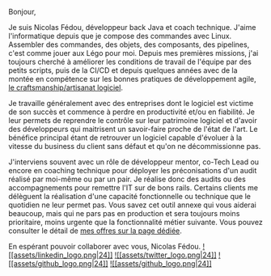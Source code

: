 Bonjour,

Je suis Nicolas Fédou, développeur back Java et coach technique.
J'aime l'informatique depuis que je compose des commandes avec Linux. Assembler des commandes, des objets, des composants, des pipelines, c'est comme jouer aux Légo pour moi.
Depuis mes premières missions, j'ai toujours cherché à améliorer les conditions de travail de l'équipe par des petits scripts, puis de la CI/CD et depuis quelques années avec de la montée en compétence sur les bonnes pratiques de développement agile, [le craftsmanship/artisanat logiciel](https://manifesto.softwarecraftsmanship.org/#/fr-fr).

Je travaille généralement avec des entreprises dont le logiciel est victime de son succès et commence à perdre en productivité et/ou en fiabilité.
Je leur permets de reprendre le contrôle sur leur patrimoine logiciel et d'avoir des développeurs qui maitrisent un savoir-faire proche de l'état de l'art.
Le bénéfice principal étant de retrouver un logiciel capable d'évoluer à la vitesse du business du client sans défaut et qu'on ne décommissionne pas.

J'interviens souvent avec un rôle de développeur mentor, co-Tech Lead ou encore en coaching technique pour déployer les préconisations d'un audit réalisé par moi-même ou par un pair.
Je réalise donc des audits ou des accompagnements pour remettre l'IT sur de bons rails.
Certains clients me délèguent la réalisation d'une capacité fonctionnelle ou technique que le quotidien ne leur permet pas.
Vous savez cet outil annexe qui vous aiderai beaucoup, mais qui ne pars pas en production et sera toujours moins prioritaire, moins urgente que la fonctionnalité métier suivante.
Vous pouvez consulter le détail de [mes offres sur la page dédiée](Offres%20de%20services.md).

En espérant pouvoir collaborer avec vous,
Nicolas Fédou.
<span class="right-align">[![[assets/linkedin_logo.png|24]]](https://www.linkedin.com/in/nicolas-fedou/) [![[assets/twitter_logo.png|24]]](https://twitter.com/CoulasFedou) [![[assets/github_logo.png|24]]](https://github.com/coulas) [![[assets/github_logo.png|24]]](https://github.com/PermaSoft)</span>

